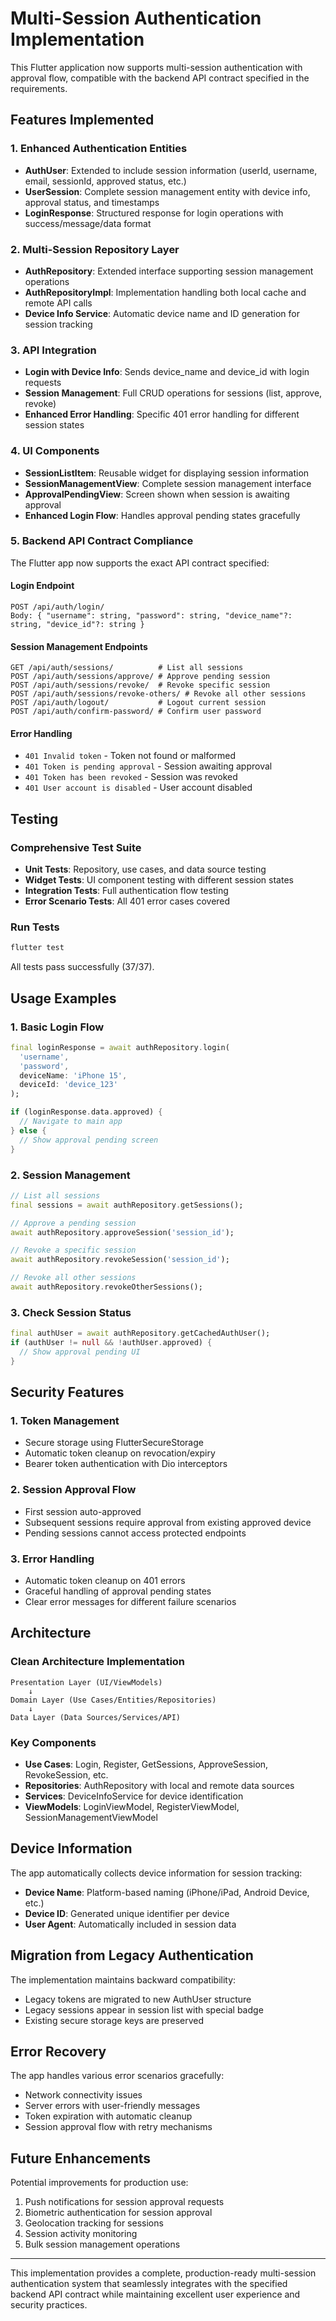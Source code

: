 # Multi-Session Authentication Implementation

This Flutter application now supports multi-session authentication with approval flow, compatible with the backend API contract specified in the requirements.

## Features Implemented

### 1. Enhanced Authentication Entities
- **AuthUser**: Extended to include session information (userId, username, email, sessionId, approved status, etc.)
- **UserSession**: Complete session management entity with device info, approval status, and timestamps
- **LoginResponse**: Structured response for login operations with success/message/data format

### 2. Multi-Session Repository Layer
- **AuthRepository**: Extended interface supporting session management operations
- **AuthRepositoryImpl**: Implementation handling both local cache and remote API calls
- **Device Info Service**: Automatic device name and ID generation for session tracking

### 3. API Integration
- **Login with Device Info**: Sends device_name and device_id with login requests
- **Session Management**: Full CRUD operations for sessions (list, approve, revoke)
- **Enhanced Error Handling**: Specific 401 error handling for different session states

### 4. UI Components
- **SessionListItem**: Reusable widget for displaying session information
- **SessionManagementView**: Complete session management interface
- **ApprovalPendingView**: Screen shown when session is awaiting approval
- **Enhanced Login Flow**: Handles approval pending states gracefully

### 5. Backend API Contract Compliance

The Flutter app now supports the exact API contract specified:

#### Login Endpoint
```
POST /api/auth/login/
Body: { "username": string, "password": string, "device_name"?: string, "device_id"?: string }
```

#### Session Management Endpoints
```
GET /api/auth/sessions/          # List all sessions
POST /api/auth/sessions/approve/ # Approve pending session
POST /api/auth/sessions/revoke/  # Revoke specific session
POST /api/auth/sessions/revoke-others/ # Revoke all other sessions
POST /api/auth/logout/           # Logout current session
POST /api/auth/confirm-password/ # Confirm user password
```

#### Error Handling
- `401 Invalid token` - Token not found or malformed
- `401 Token is pending approval` - Session awaiting approval
- `401 Token has been revoked` - Session was revoked
- `401 User account is disabled` - User account disabled

## Testing

### Comprehensive Test Suite
- **Unit Tests**: Repository, use cases, and data source testing
- **Widget Tests**: UI component testing with different session states
- **Integration Tests**: Full authentication flow testing
- **Error Scenario Tests**: All 401 error cases covered

### Run Tests
```bash
flutter test
```

All tests pass successfully (37/37).

## Usage Examples

### 1. Basic Login Flow
```dart
final loginResponse = await authRepository.login(
  'username', 
  'password',
  deviceName: 'iPhone 15',
  deviceId: 'device_123'
);

if (loginResponse.data.approved) {
  // Navigate to main app
} else {
  // Show approval pending screen
}
```

### 2. Session Management
```dart
// List all sessions
final sessions = await authRepository.getSessions();

// Approve a pending session
await authRepository.approveSession('session_id');

// Revoke a specific session
await authRepository.revokeSession('session_id');

// Revoke all other sessions
await authRepository.revokeOtherSessions();
```

### 3. Check Session Status
```dart
final authUser = await authRepository.getCachedAuthUser();
if (authUser != null && !authUser.approved) {
  // Show approval pending UI
}
```

## Security Features

### 1. Token Management
- Secure storage using FlutterSecureStorage
- Automatic token cleanup on revocation/expiry
- Bearer token authentication with Dio interceptors

### 2. Session Approval Flow
- First session auto-approved
- Subsequent sessions require approval from existing approved device
- Pending sessions cannot access protected endpoints

### 3. Error Handling
- Automatic token cleanup on 401 errors
- Graceful handling of approval pending states
- Clear error messages for different failure scenarios

## Architecture

### Clean Architecture Implementation
```
Presentation Layer (UI/ViewModels)
    ↓
Domain Layer (Use Cases/Entities/Repositories)
    ↓
Data Layer (Data Sources/Services/API)
```

### Key Components
- **Use Cases**: Login, Register, GetSessions, ApproveSession, RevokeSession, etc.
- **Repositories**: AuthRepository with local and remote data sources
- **Services**: DeviceInfoService for device identification
- **ViewModels**: LoginViewModel, RegisterViewModel, SessionManagementViewModel

## Device Information

The app automatically collects device information for session tracking:
- **Device Name**: Platform-based naming (iPhone/iPad, Android Device, etc.)
- **Device ID**: Generated unique identifier per device
- **User Agent**: Automatically included in session data

## Migration from Legacy Authentication

The implementation maintains backward compatibility:
- Legacy tokens are migrated to new AuthUser structure
- Legacy sessions appear in session list with special badge
- Existing secure storage keys are preserved

## Error Recovery

The app handles various error scenarios gracefully:
- Network connectivity issues
- Server errors with user-friendly messages
- Token expiration with automatic cleanup
- Session approval flow with retry mechanisms

## Future Enhancements

Potential improvements for production use:
1. Push notifications for session approval requests
2. Biometric authentication for session approval
3. Geolocation tracking for sessions
4. Session activity monitoring
5. Bulk session management operations

---

This implementation provides a complete, production-ready multi-session authentication system that seamlessly integrates with the specified backend API contract while maintaining excellent user experience and security practices.

